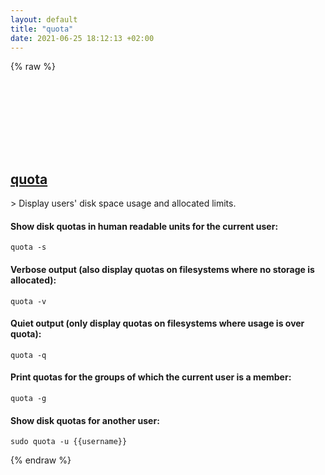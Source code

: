 ```yaml
---
layout: default
title: "quota"
date: 2021-06-25 18:12:13 +02:00
---
```

{% raw %}
<h2 id="quota">
  <a href="/en/common/quota.html">quota</a> <a href="#quota"><svg class="icon">
    <use href="/assets/images/unicode_sprite.svg#link" />
  </svg></a>
</h2>
> Display users' disk space usage and allocated limits.

#### Show disk quotas in human readable units for the current user:
```shell
quota -s
```
#### Verbose output (also display quotas on filesystems where no storage is allocated):
```shell
quota -v
```
#### Quiet output (only display quotas on filesystems where usage is over quota):
```shell
quota -q
```
#### Print quotas for the groups of which the current user is a member:
```shell
quota -g
```
#### Show disk quotas for another user:
```shell
sudo quota -u {{username}}
```
{% endraw %}